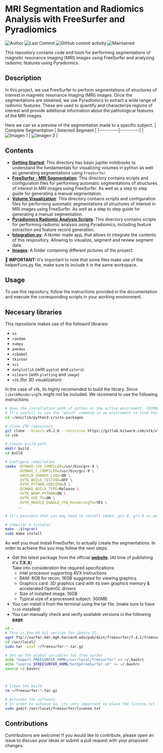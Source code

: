 # MRI Segmentation and Radiomics Analysis with FreeSurfer and Pyradiomics
![Author](https://img.shields.io/badge/author-danvalcor-blue)
![Last Commit](https://img.shields.io/github/last-commit/danvalcor/ADNI-FreeSurfer-Segmentation)
![GitHub commit activity](https://img.shields.io/github/commit-activity/m/danvalcor/ADNI-FreeSurfer-Segmentation?color=blue)
![Maintained](https://img.shields.io/maintenance/yes/2024)

This repository contains code and tools for performing segmentations of magnetic resonance imaging (MRI) images using FreeSurfer and analyzing radiomic features using Pyradiomics.

## Description

In this project, we use FreeSurfer to perform segmentations of structures of interest in magnetic resonance imaging (MRI) images. Once the segmentations are obtained, we use Pyradiomics to extract a wide range of radiomic features. 
These are used to quantify and characterize regions of interest and provide additional information about the pathological features of the MRI images.

Here we can se a preview of the segmentation made to a specific subject.
| Complete Segmentation | Selected Segment |
|----------|----------|
| ![Imagen 1](Images/ViewAll.png) | ![Imagen 2](Images/ViewSegment.png) |

## Contents
- [**Getting Started**](https://github.com/Danvalcor/ADNI-FreeSurfer-Segmentation/tree/main/Getting%20Started): This directory has basic jupiter notebooks to understand the fundamentals for visualizing volumes in python as well as generating segmentations using `FreeSurfer`.
- [**FreeSurfer - MRI Segmentation**](https://github.com/Danvalcor/ADNI-FreeSurfer-Segmentation/tree/main/FreeSurfer%20-%20MRI%20Segmentation): This directory contains scripts and configuration files for performing automatic segmentations of structures of interest in MRI images using FreeSurfer. As well as a step to step guide for generating a manual segmentation.
- [**Volume Visualization**](https://github.com/Danvalcor/ADNI-FreeSurfer-Segmentation/tree/main/FreeSurfer%20-%20MRI%20Segmentation): This directory contains scripts and configuration files for performing automatic segmentations of structures of interest in MRI images using FreeSurfer. As well as a step to step guide for generating a manual segmentation.
- [**Pyradiomics Radiomic Analysis Scripts**](https://github.com/Danvalcor/ADNI-FreeSurfer-Segmentation/tree/main/Segmentation%20Analysis): This directory contains scripts for performing radiomic analysis using Pyradiomics, including feature extraction and feature record generation.
- [**Integration.py**](https://github.com/Danvalcor/ADNI-FreeSurfer-Segmentation/blob/main/integration.py): A tkinter made app, that allows to integrate the contents of this respository. Allowing to visualize, segment and review segment data.
- [**Images**](https://github.com/Danvalcor/ADNI-FreeSurfer-Segmentation/tree/main/Images): A folder containing different pictures of the proyect.

🚨 **IMPORTANT:** It's important to note that some files make use of the helperFuns.py file, make sure to include it in the same workspace.

## Usage
To use this repository, follow the instructions provided in the documentation and execute the corresponding scripts in your working environment.

## Necesary libraries

This repositorie makes use of the followinf libraries:

* `os`
* `random`
* `numpy`
* `pandas`
* `nibabel`
* `tkinter`
* `sci`
* `matplotlib` (with `pyplot` and `colors`)
* `nilearn` (with `plotting` and `image`)
* `vtk` (for 3D visualization)

In the case of vtk, its highly recomended to build the library. Since `libvtkRenderingTk` might not be included. 
We recomend to use the following instructions

```bash
# Open the installation path of python or the active enviroment. (DCMAKE_INSTALL_PREFIX can also be used instead)
# It's usefull to use the 'which' command in an enviroment to find the path
cd ~/env/lib/python3.x/site-packages

# Clone VTK repository
git clone --branch v9.2.6 --recursive https://gitlab.kitware.com/vtk/vtk.git
cd vtk

# Create build path
mkdir build
cd build

# Configure compilation
cmake -DCMAKE_CXX_COMPILER=/usr/bin/g++-9 \
      -DCMAKE_C_COMPILER=/usr/bin/gcc-9 \
      -DBUILD_SHARED_LIBS=ON \
      -DVTK_BUILD_TESTING=OFF \
      -DVTK_PYTHON_VERSION=3 \
      -DCMAKE_BUILD_TYPE=Release \
      -DVTK_WRAP_PYTHON=ON \
      -DVTK_USE_TK=ON \
      -DVTK_MODULE_ENABLE_VTK_RenderingTk=YES \
      ..

# It's possible that you may need to install cmake, gcc-9, g++-9 as well as tcl-dev, tk-dev, libopengl-dev, libvtk9-dev and mesa-common-dev packages in order for it to work.

# Compilar e instalar
make -j$(nproc)
sudo make install
```
As well you must install FreeSurfer, to actually create the segmentations. In order to achieve this you may follow the next steps. 
* Get the latest package from the official [**website**](https://surfer.nmr.mgh.harvard.edu/fswiki/DownloadAndInstall). (At time of publishing it's **7.X.X**)
  <br>Take into consideration the required specifications:
  - Intel processor supporting AVX instructions
  - RAM: 8GB for recon, 16GB suggested for viewing graphics
  - Graphics card: 3D graphics card with its own graphics memory & accelerated OpenGL drivers
  - Size of installed image: 16GB
  - Typical size of a processed subject: 300MB
* You can install it from the terminal using the tar file. (make sure to have `tcsh` installed)
* You can manually check and verify available versions in the following [**page**](https://surfer.nmr.mgh.harvard.edu/fswiki/rel7downloads).
  
```bash
cd ~
# This is the 64 bit version for ubuntu 22.
wget ftp://surfer.nmr.mgh.harvard.edu/pub/dist/freesurfer/7.4.1/freesurfer-linux-ubuntu22_amd64-7.4.1.tar.gz
cd /usr/local/
sudo tar -xzvf ~/freesurfer-*.tar.gz

# Set up the global variables for free surfer
echo "export FREESURFER_HOME=/usr/local/freesurfer" >> ~/.bashrc
echo "source $FREESURFER_HOME/SetUpFreeSurfer.sh" >> ~/.bashrc
source ~/.bashrc



# Clean the build
rm ~/freesurfer-*.tar.gz

# Activate the software.
# In order to achieve so, its very important to place the licence.txt in the following path.
sudo gedit /usr/local/freesurfer/license.txt

```


## Contributions

Contributions are welcome! If you would like to contribute, please open an issue to discuss your ideas or submit a pull request with your proposed changes.
